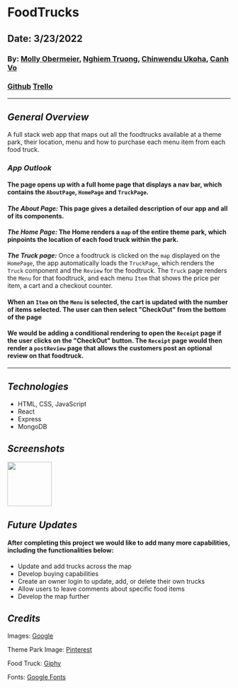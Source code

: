 # FoodTrucks

## Date: 3/23/2022

### By: [Molly Obermeier](https://www.linkedin.com/in/marie-obermeier-6b6b03158/), [Nghiem Truong](https://www.linkedin.com/in/nghiem-v-truong/), [Chinwendu Ukoha](https://www.linkedin.com/in/chinwenduukoha), [Canh Vo](https://www.linkedin.com/in/canh-vo-056122188/)

### [Github](https://github.com/vinhnghiemcr/FoodTrucks) [Trello](https://trello.com/b/WilzloTi/foodtrucks)

---

## **_General Overview_**

A full stack web app that maps out all the foodtrucks available at a theme park, their location, menu and how to purchase each menu item from each food truck.

### **_App Outlook_**

#### The page opens up with a full home page that displays a nav bar, which contains the `AboutPage`, `HomePage` and `TruckPage`.

#### **_The About Page:_** This page gives a detailed description of our app and all of its components.

#### **_The Home Page:_** The Home renders a `map` of the entire theme park, which pinpoints the location of each food truck within the park.

**_The Truck page:_** Once a foodtruck is clicked on the `map` displayed on the `HomePage`, the app automatically loads the `TruckPage`, which renders the `Truck` component and the `Review` for the foodtruck. The `Truck` page renders the `Menu` for that foodtruck, and each menu `Item` that shows the price per item, a cart and a checkout counter.

#### When an `Item` on the `Menu` is selected, the cart is updated with the number of items selected. The user can then select "CheckOut" from the bottom of the page

#### We would be adding a conditional rendering to open the `Receipt` page if the user clicks on the "CheckOut" button. The `Receipt` page would then render a `postReview` page that allows the customers post an optional review on that foodtruck.

---

## **_Technologies_**

- HTML, CSS, JavaScript
- React
- Express
- MongoDB

## **_Screenshots_**

<img src='https://github.com/vinhnghiemcr/FoodTrucks/blob/main/Walkthrough.gif?raw=true' width='100vw'/>

## **_Future Updates_**

#### After completing this project we would like to add many more capabilities, including the functionalities below:

- Update and add trucks across the map
- Develop buying capabilities
- Create an owner login to update, add, or delete their own trucks
- Allow users to leave comments about specific food items
- Develop the map further

## **_Credits_**

Images: [Google](https://www.google.com/)

Theme Park Image: [Pinterest](https://www.pinterest.com/pin/741757001137017881/)

Food Truck: [Giphy](https://giphy.com/gifs/food-cartoon-truck-d31vot4Yoy9r8dwY)

Fonts: [Google Fonts](https://fonts.google.com/)
